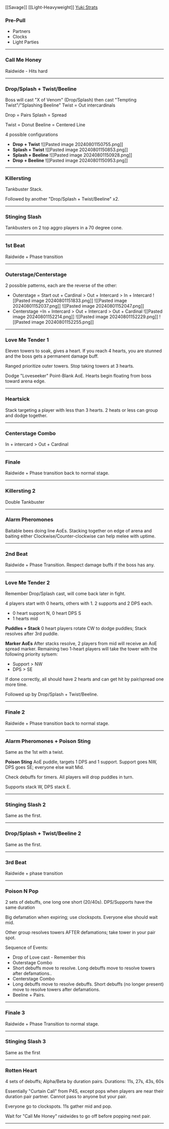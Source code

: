 [[Savage]] [[Light-Heavyweight]]
[Yuki Strats](https://www.youtube.com/watch?v=jY_a_-SMRE8)
### Pre-Pull
- Partners
- Clocks
- Light Parties
___
### Call Me Honey
Raidwide - Hits hard
___
### Drop/Splash + Twist/Beeline
Boss will cast "X of Venom" (Drop/Splash) then cast "Tempting Twist"/"Splashing Beeline"
Twist = Out intercardinals

Drop = Pairs
Splash = Spread

Twist = Donut
Beeline = Centered Line

4 possible configurations
- **Drop + Twist**
	![[Pasted image 20240801150755.png]]
- **Splash + Twist**
	![[Pasted image 20240801150853.png]]
- **Splash + Beeline**
	![[Pasted image 20240801150928.png]]
- **Drop + Beeline**
	![[Pasted image 20240801150953.png]]
___
### Killersting
Tankbuster Stack.

Followed by another "Drop/Splash + Twist/Beeline" x2.
___
### Stinging Slash
Tankbusters on 2 top aggro players in a 70 degree cone.
___
### 1st Beat
Raidwide + Phase transition
___
### Outerstage/Centerstage
2 possible patterns, each are the reverse of the other:
- Outerstage = Start out + Cardinal > Out + Intercard > In + Intercard
	![[Pasted image 20240801151833.png]]
	![[Pasted image 20240801152037.png]]
	![[Pasted image 20240801152047.png]]
- Centerstage =In + Intercard > Out + Intercard > Out + Cardinal
	![[Pasted image 20240801152214.png]]
	![[Pasted image 20240801152229.png]]
	![[Pasted image 20240801152255.png]]
___
### Love Me Tender 1
Eleven towers to soak, gives a heart. If you reach 4 hearts, you are stunned and the boss gets a permanent damage buff. 

Ranged prioritize outer towers. Stop taking towers at 3 hearts.

Dodge "Loveseeker" Point-Blank AoE. Hearts begin floating from boss toward arena edge.
___
### Heartsick
Stack targeting a player with less than 3 hearts.
2 heats or less can group and dodge together.
___
### Centerstage Combo
In + intercard > Out + Cardinal
___
### Finale
Raidwide + Phase transition back to normal stage.
___
### Killersting 2
Double Tankbuster
___

### Alarm Pheromones
Baitable bees doing line AoEs.
Stacking together on edge of arena and baiting either Clockwise/Counter-clockwise can help melee with uptime.
___
### 2nd Beat
Raidwide + Phase Transition. Respect damage buffs if the boss has any.
___
### Love Me Tender 2
Remember Drop/Splash cast, will come back later in fight.

4 players start with 0 hearts, others with 1.
2 supports and 2 DPS each.
- 0 heart support N, 0 heart DPS S
- 1 hearts mid

**Puddles + Stack**
0 heart players rotate CW to dodge puddles; Stack resolves after 3rd puddle.

**Marker AoEs**
After stacks resolve, 2 players from mid will receive an AoE spread marker. Remaining two 1-heart players will take the tower with the following priority sytsem:
- Support > NW
- DPS > SE

If done correctly, all should have 2 hearts and can get hit by pair/spread one more time.

Followed up by Drop/Splash + Twist/Beeline.
___
### Finale 2
Raidwide + Phase transition back to normal stage.
___
### Alarm Pheromones + Poison Sting
Same as the 1st with a twist.

**Poison Sting**
AoE puddle, targets 1 DPS and 1 support. Support goes NW, DPS goes SE; everyone else wait Mid. 

Check debuffs for timers. All players will drop puddles in turn.

Supports stack W, DPS stack E.
___
### Stinging Slash 2
Same as the first.
___
### Drop/Splash + Twist/Beeline 2
Same as the first.
___
### 3rd Beat
Raidwide + phase transition
___
### Poison N Pop
2 sets of debuffs, one long one short (20/40s).
	DPS/Supports have the same duration

Big defamation when expiring; use clockspots. Everyone else should wait mid.

Other group resolves towers AFTER defamations; take tower in your pair spot.

Sequence of Events:
- Drop of Love cast - Remember this
- Outerstage Combo
- Short debuffs move to resolve. Long debuffs move to resolve towers after defamations..
- Centerstage Combo
- Long debuffs move to resolve debuffs. Short debuffs (no longer present) move to resolve towers after defamations.
- Beeline + Pairs.
___
### Finale 3
Raidwide + Phase Transition to normal stage.
___
### Stinging Slash 3
Same as the first
___
### Rotten Heart
4 sets of debuffs; Alpha/Beta by duration pairs.
Durations: 11s, 27s, 43s, 60s

Essentially "Curtain Call" from P4S, except pops when players are near their duration pair partner. Cannot pass to anyone but your pair.

Everyone go to clockspots. 11s gather mid and pop.

Wait for "Call Me Honey" raidwides to go off before popping next pair.
___
